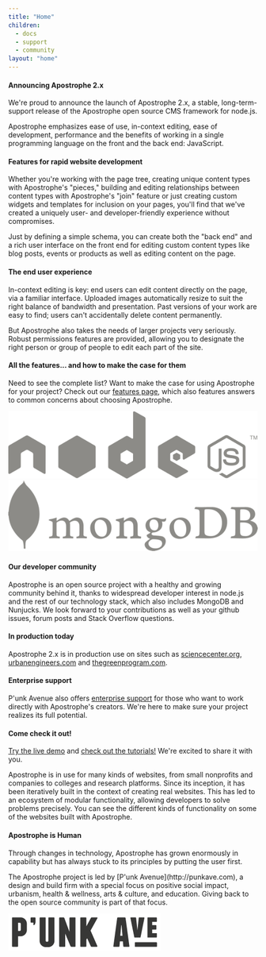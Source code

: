 ```yaml
---
title: "Home"
children:
  - docs
  - support
  - community
layout: "home"
---
```


<div class="home-column">
  <h4>Announcing Apostrophe 2.x</h4>
  <p>We're proud to announce the launch of Apostrophe 2.x, a stable, long-term-support release of the Apostrophe open source CMS framework for node.js.</p>
  <p>Apostrophe emphasizes ease of use, in-context editing, ease of development, performance and the benefits of working in a single programming language on the front and the back end: JavaScript.</p>
  <h4>Features for rapid website development</h4>
  <p>Whether you're working with the page tree, creating unique content types with Apostrophe's "pieces," building and editing relationships between content types with Apostrophe's "join" feature or just creating custom widgets and templates for inclusion on your pages, you'll find that we've created a uniquely user- and developer-friendly experience without compromises.</p>
  <p>Just by defining a simple schema, you can create both the "back end" and a rich user interface on the front end for editing custom content types like blog posts, events or products as well as editing content on the page.</p>
  <h4>The end user experience</h4>
  <p>In-context editing is key: end users can edit content directly on the page, via a familiar interface. Uploaded images automatically resize to suit the right balance of bandwidth and presentation. Past versions of your work are easy to find; users can't accidentally delete content permanently.</p>
  <p>But Apostrophe also takes the needs of larger projects very seriously. Robust permissions features are provided, allowing you to designate the right person or group of people to edit each part of the site.</p>
  <h4>All the features... and how to make the case for them</h4>
  <p>Need to see the complete list? Want to make the case for using Apostrophe for your project? Check out our <a href="docs/features.html">features page</a>, which also features answers to common concerns about choosing Apostrophe.</a></p>
</div>
<div class="logos home-column">
  <a href="http://nodejs.org/" target="blank">
    <img src="images/node.png">
  </a>
  <a href="http://www.mongodb.org/" target="blank">
    <img src="images/mongo.png">
  </a>
</div>
<div class="home-column">
  <h4>Our developer community</h4>
  <p>Apostrophe is an open source project with a healthy and growing community behind it, thanks to widespread developer interest in node.js and the rest of our technology stack, which also includes MongoDB and Nunjucks. We look forward to your contributions as well as your github issues, forum posts and Stack Overflow questions.</p>
  <h4>In production today</h4>
  <p>Apostrophe 2.x is in production use on sites such as <a href="http://sciencecenter.org/">sciencecenter.org</a>, <a href="http://urbanengineers.com">urbanengineers.com</a> and <a href="http://thegreenprogram.com">thegreenprogram.com</a>.</p>
  <h4>Enterprise support</h4>
  <p>P'unk Avenue also offers <a href="support/enterprise-support.html">enterprise support</a> for those who want to work directly with Apostrophe's creators. We're here to make sure your project realizes its full potential.</p>
  <h4>Come check it out!</h4>
  <p><a href="http://demo.apostrophecms.org">Try the live demo</a> and <a href="http://apostrophecms.org/docs/tutorials/getting-started/index.html">check out the tutorials!</a> We're excited to share it with you.</p>
</div>
<div class="home-column">
  <p>Apostrophe is in use for many kinds of websites, from small nonprofits and companies to colleges and research platforms. Since its inception, it has been iteratively built in the context of creating real websites. This has led to an ecosystem of modular functionality, allowing developers to solve problems precisely. You can see the different kinds of functionality on some of the websites built with Apostrophe.</p>
</div>
<div class="home-column">
  <h4>Apostrophe is Human</h4>

  <p>Through changes in technology, Apostrophe has grown enormously in capability but has always stuck to its principles by putting the user first.</p>

  <p>The Apostrophe project is led by [P'unk Avenue](http://punkave.com), a design and build firm with a special focus on positive social impact, urbanism, health & wellness, arts & culture, and education. Giving back to the open source community is part of that focus.</p>
</div>
<div class="logos home-column">
  <a href="http://punkave.com/" target="blank">
    <img src="images/logo-word-short-LORES.png" class="retina-image">
  </a>
</div>
